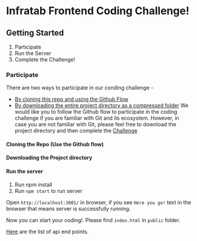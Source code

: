 # Infratab Frontend Coding Challenge!

## Getting Started
1. Participate
2. Run the Server
3. Complete the Challenge!

### Participate
There are two ways to participate in our conding challenge -
- [By cloning this repo and using the Github Flow]()
- [By downloading the entire project directory as a compressed folder]()
We would like you to follow the Github flow to participate in the coding challenge if you are familiar with Git and its ecosystem. However, in case you are not familiar with Git, please feel free to download the project directory and then complete the [Challenge]()

#### Cloning the Repo (Use the Github flow)

#### Downloading the Project directory

#### Run the server
1. Run npm install
2. Run `npm start` to run server

Open `http://localhost:3001/` in browser, if you see `Here you go!` text in the browser that means server is successfully running. 

Now you can start your coding!. Please find `index.html` in `public` folder.

[Here](https://github.com/Infratab/Twitter-Trends/blob/master/API.md) are the list of api end points.
